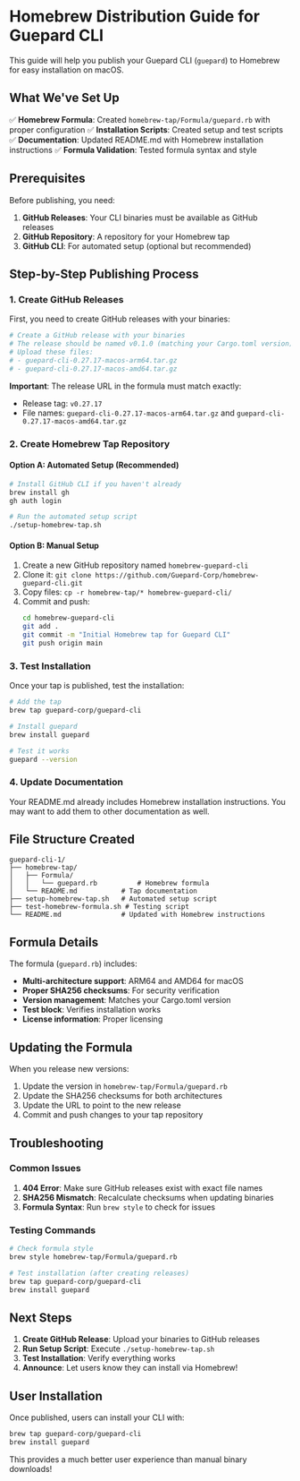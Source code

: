 # Homebrew Distribution Guide for Guepard CLI

This guide will help you publish your Guepard CLI (`guepard`) to Homebrew for easy installation on macOS.

## What We've Set Up

✅ **Homebrew Formula**: Created `homebrew-tap/Formula/guepard.rb` with proper configuration
✅ **Installation Scripts**: Created setup and test scripts
✅ **Documentation**: Updated README.md with Homebrew installation instructions
✅ **Formula Validation**: Tested formula syntax and style

## Prerequisites

Before publishing, you need:

1. **GitHub Releases**: Your CLI binaries must be available as GitHub releases
2. **GitHub Repository**: A repository for your Homebrew tap
3. **GitHub CLI**: For automated setup (optional but recommended)

## Step-by-Step Publishing Process

### 1. Create GitHub Releases

First, you need to create GitHub releases with your binaries:

```bash
# Create a GitHub release with your binaries
# The release should be named v0.1.0 (matching your Cargo.toml version)
# Upload these files:
# - guepard-cli-0.27.17-macos-arm64.tar.gz
# - guepard-cli-0.27.17-macos-amd64.tar.gz
```

**Important**: The release URL in the formula must match exactly:
- Release tag: `v0.27.17`
- File names: `guepard-cli-0.27.17-macos-arm64.tar.gz` and `guepard-cli-0.27.17-macos-amd64.tar.gz`

### 2. Create Homebrew Tap Repository

#### Option A: Automated Setup (Recommended)

```bash
# Install GitHub CLI if you haven't already
brew install gh
gh auth login

# Run the automated setup script
./setup-homebrew-tap.sh
```

#### Option B: Manual Setup

1. Create a new GitHub repository named `homebrew-guepard-cli`
2. Clone it: `git clone https://github.com/Guepard-Corp/homebrew-guepard-cli.git`
3. Copy files: `cp -r homebrew-tap/* homebrew-guepard-cli/`
4. Commit and push:
   ```bash
   cd homebrew-guepard-cli
   git add .
   git commit -m "Initial Homebrew tap for Guepard CLI"
   git push origin main
   ```

### 3. Test Installation

Once your tap is published, test the installation:

```bash
# Add the tap
brew tap guepard-corp/guepard-cli

# Install guepard
brew install guepard

# Test it works
guepard --version
```

### 4. Update Documentation

Your README.md already includes Homebrew installation instructions. You may want to add them to other documentation as well.

## File Structure Created

```
guepard-cli-1/
├── homebrew-tap/
│   ├── Formula/
│   │   └── guepard.rb          # Homebrew formula
│   └── README.md           # Tap documentation
├── setup-homebrew-tap.sh   # Automated setup script
├── test-homebrew-formula.sh # Testing script
└── README.md               # Updated with Homebrew instructions
```

## Formula Details

The formula (`guepard.rb`) includes:

- **Multi-architecture support**: ARM64 and AMD64 for macOS
- **Proper SHA256 checksums**: For security verification
- **Version management**: Matches your Cargo.toml version
- **Test block**: Verifies installation works
- **License information**: Proper licensing

## Updating the Formula

When you release new versions:

1. Update the version in `homebrew-tap/Formula/guepard.rb`
2. Update the SHA256 checksums for both architectures
3. Update the URL to point to the new release
4. Commit and push changes to your tap repository

## Troubleshooting

### Common Issues

1. **404 Error**: Make sure GitHub releases exist with exact file names
2. **SHA256 Mismatch**: Recalculate checksums when updating binaries
3. **Formula Syntax**: Run `brew style` to check for issues

### Testing Commands

```bash
# Check formula style
brew style homebrew-tap/Formula/guepard.rb

# Test installation (after creating releases)
brew tap guepard-corp/guepard-cli
brew install guepard
```

## Next Steps

1. **Create GitHub Release**: Upload your binaries to GitHub releases
2. **Run Setup Script**: Execute `./setup-homebrew-tap.sh`
3. **Test Installation**: Verify everything works
4. **Announce**: Let users know they can install via Homebrew!

## User Installation

Once published, users can install your CLI with:

```bash
brew tap guepard-corp/guepard-cli
brew install guepard
```

This provides a much better user experience than manual binary downloads!

